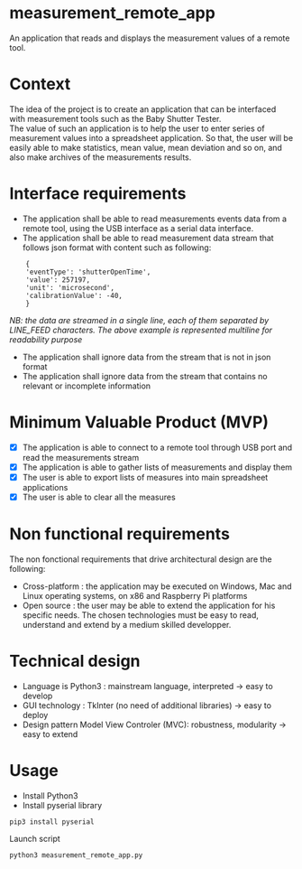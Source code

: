 # measurement_remote_app
An application that reads and displays the measurement values of a remote tool.

# Context
The idea of the project is to create an application that can be interfaced with measurement tools such as the Baby Shutter Tester.  
The value of such an application is to help the user to enter series of measurement values into a spreadsheet application.
So that, the user will be easily able to make statistics, mean value, mean deviation and so on, and also make archives of the measurements results.

# Interface requirements
- The application shall be able to read measurements events data from a remote tool, using the USB interface as a serial data interface.  
- The application shall be able to read measurement data stream that follows json format with content such as following:
```
    {
    'eventType': 'shutterOpenTime', 
    'value': 257197, 
    'unit': 'microsecond', 
    'calibrationValue': -40, 
    }
 ```
 *NB: the data are streamed in a single line, each of them separated by LINE_FEED characters. The above example is represented multiline for readability purpose* 
 - The application shall ignore data from the stream that is not in json format
 - The application shall ignore data from the stream that contains no relevant or incomplete information
# Minimum Valuable Product (MVP)
- [x] The application is able to connect to a remote tool through USB port and read the measurements stream
- [x] The application is able to gather lists of measurements and display them
- [x] The user is able to export lists of measures into main spreadsheet applications
- [x] The user is able to clear all the measures

# Non functional requirements
The non fonctional requirements that drive architectural design are the following:
- Cross-platform : the application may be executed on Windows, Mac and Linux operating systems, on x86 and Raspberry Pi platforms
- Open source : the user may be able to extend the application for his specific needs. The chosen technologies must be easy to read, understand and extend by a medium skilled developper.

# Technical design
- Language is Python3 : mainstream language, interpreted -> easy to develop
- GUI technology : TkInter (no need of additional libraries) -> easy to deploy
- Design pattern Model View Controler (MVC): robustness, modularity -> easy to extend

# Usage
- Install Python3
- Install pyserial library
```
pip3 install pyserial
```
Launch script
```
python3 measurement_remote_app.py
```
